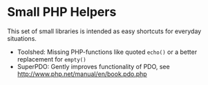 Small PHP Helpers
=================

This set of small libraries is intended as easy shortcuts for everyday situations.

* Toolshed: Missing PHP-functions like quoted <code>echo()</code> or a better replacement for <code>empty()</code>
* SuperPDO: Gently improves functionality of PDO, see http://www.php.net/manual/en/book.pdo.php